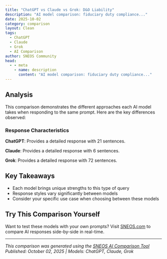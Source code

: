 ```yaml
---
title: "ChatGPT vs Claude vs Grok: D&O Liability"
description: "AI model comparison: fiduciary duty compliance..."
date: 2025-10-02
category: comparison
layout: Clean
tags:
  - ChatGPT
  - Claude
  - Grok
  - AI Comparison
author: SNEOS Community
head:
  - - meta
    - name: description
      content: "AI model comparison: fiduciary duty compliance..."
---
```


<ChatComparison
  title="ChatGPT vs Claude vs Grok: D&amp;O Liability"
  prompt="fiduciary duty compliance"
  :responses='{
    "ChatGPT": "**Fiduciary Duty Compliance** refers to the adherence to the legal and ethical obligations that a fiduciary\u2014such as a corporate officer, director, trustee, or financial advisor\u2014owes to the beneficiaries or principals they serve. These duties require the fiduciary to act in the best interests of the beneficiaries with loyalty, care, and good faith.\n\n### Key Aspects of Fiduciary Duty Compliance\n\n1. **Duty of Loyalty**  \n   The fiduciary must put the interests of the beneficiaries before their own personal interests, avoiding conflicts of interest and self-dealing.\n\n2. **Duty of Care**  \n   The fiduciary must perform their responsibilities with the care, competence, and diligence that a reasonably prudent person would use in similar circumstances.\n\n3. **Duty of Good Faith**  \n   Actions taken must be honest and with sincere intent to act in the best interest of the beneficiaries.\n\n4. **Duty of Confidentiality**  \n   Protecting sensitive information related to the beneficiaries or the fiduciary relationship.\n\n5. **Disclosure**  \n   Fully disclosing any potential conflicts of interest or relevant information that might affect the beneficiaries\u2019 interests.\n\n### Examples of Fiduciary Relationships\n\n- Corporate board members to shareholders  \n- Trustees to beneficiaries of a trust  \n- Financial advisors to clients  \n- Executors to estate heirs\n\n### Steps to Ensure Fiduciary Duty Compliance\n\n- **Policies and Training**: Implement written policies outlining fiduciary responsibilities and provide regular training.  \n- **Conflict of Interest Management**: Establish procedures for identifying and managing conflicts.  \n- **Documentation and Record-Keeping**: Maintain detailed records of decisions and actions taken in the fiduciary capacity.  \n- **Regular Audits and Reviews**: Conduct periodic assessments to ensure duties are being fulfilled properly.  \n- **Legal Counsel Consultation**: Seek guidance for complex transactions or potential liability issues.\n\n### Importance\n\nCompliance with fiduciary duties protects beneficiaries\u2019 interests, maintains trust, mitigates legal risks, and upholds the integrity of fiduciary relationships.\n\n---\n\nIf you need information on fiduciary duty compliance in a specific context (e.g., corporate governance, financial advising, trusts), please let me know!",
    "Claude": "# Fiduciary Duty Compliance\n\nFiduciary duty compliance involves adhering to the legal obligation to act in the best interests of another party. Here\u0027s a comprehensive overview:\n\n## Core Fiduciary Duties\n\n### **Duty of Loyalty**\n- Act solely in the beneficiary\u0027s best interests\n- Avoid conflicts of interest\n- Disclose any potential conflicts\n- Refrain from self-dealing\n\n### **Duty of Care**\n- Exercise reasonable skill and diligence\n- Make informed decisions\n- Conduct proper due diligence\n- Maintain professional competence\n\n### **Duty of Good Faith**\n- Act honestly and transparently\n- Provide complete and accurate information\n- Avoid misleading representations\n\n## Common Fiduciary Relationships\n\n- **Corporate Directors/Officers** \u2192 Shareholders\n- **Investment Advisors** \u2192 Clients\n- **Trustees** \u2192 Beneficiaries\n- **Attorneys** \u2192 Clients\n- **Real Estate Agents** \u2192 Clients\n- **Financial Planners** \u2192 Clients\n\n## Compliance Framework\n\n### **1. Policies \u0026 Procedures**\n- Written fiduciary policies\n- Conflict of interest procedures\n- Decision-making protocols\n- Documentation requirements\n\n### **2. Training \u0026 Education**\n- Regular fiduciary training\n- Industry-specific education\n- Legal update briefings\n- Ethics training\n\n### **3. Monitoring \u0026 Oversight**\n- Regular compliance audits\n- Performance monitoring\n- Third-party oversight\n- Risk assessments\n\n### **4. Documentation**\n- Decision rationale records\n- Meeting minutes\n- Conflict disclosures\n- Communication logs\n\n## Key Compliance Areas\n\n### **Investment Management**\n- Prudent investment standards\n- Diversification requirements\n- Fee transparency\n- Performance reporting\n\n### **Corporate Governance**\n- Board independence\n- Executive compensation\n- Shareholder communications\n- M\u0026A considerations\n\n### **Trust Administration**\n- Asset management\n- Distribution decisions\n- Accounting and reporting\n- Tax compliance\n\n## Risk Management\n\n### **Common Violations**\n- Self-dealing transactions\n- Inadequate disclosure\n- Negligent decision-making\n- Misappropriation of assets\n\n### **Mitigation Strategies**\n- Regular legal reviews\n- Independent oversight\n- Clear documentation\n- Professional liability insurance\n\n## Regulatory Considerations\n\n- **Securities laws** (Investment Advisers Act)\n- **ERISA** (Employee benefit plans)\n- **State trust laws**\n- **Professional licensing requirements**\n- **Industry-specific regulations**\n\nWould you like me to elaborate on any specific aspect of fiduciary duty compliance or discuss requirements for a particular industry or role?",
    "Grok": "Fiduciary duty compliance refers to the legal and ethical obligation of a fiduciary\u2014such as a trustee, financial advisor, corporate officer, or board member\u2014to act in the best interests of another party, often a client, shareholder, or beneficiary. This duty is rooted in trust and requires the fiduciary to prioritize the interests of the other party above their own, avoid conflicts of interest, and act with care, loyalty, and honesty.\n\nBelow is an overview of fiduciary duty compliance, its key components, and best practices to ensure adherence:\n\n---\n\n### **Key Components of Fiduciary Duty**\nFiduciary duty typically encompasses the following core responsibilities:\n\n1. **Duty of Loyalty**:\n   - The fiduciary must act in the best interests of the beneficiary or client, avoiding conflicts of interest.\n   - Any personal gain or self-interest must be disclosed and approved by the beneficiary.\n   - Example: A financial advisor must recommend investments that benefit the client, not those that earn the advisor the highest commission.\n\n2. **Duty of Care**:\n   - The fiduciary must act with the skill, prudence, and diligence that a reasonable person in a similar position would exercise.\n   - This includes making informed decisions, conducting due diligence, and seeking expert advice when necessary.\n   - Example: A corporate board member must thoroughly review financial reports before approving major decisions.\n\n3. **Duty of Good Faith**:\n   - The fiduciary must act honestly and with integrity in all dealings.\n   - They must not engage in fraud, deceit, or misrepresentation.\n   - Example: A trustee must provide accurate and transparent reports about trust assets to beneficiaries.\n\n4. **Duty of Confidentiality**:\n   - The fiduciary must protect sensitive or private information shared by the beneficiary or client.\n   - Information should only be disclosed with permission or as required by law.\n   - Example: An attorney must keep client communications confidential unless authorized to share them.\n\n5. **Duty to Disclose**:\n   - The fiduciary must provide full and fair disclosure of material facts, especially regarding potential conflicts of interest or risks.\n   - Example: A financial advisor must inform a client about any fees or incentives tied to a recommended investment product.\n\n---\n\n### **Legal Framework for Fiduciary Duty Compliance**\nFiduciary duties are enforced through various laws, regulations, and standards, which may vary by jurisdiction and context. Some key frameworks include:\n\n1. **Common Law**:\n   - Fiduciary duties are rooted in common law principles, where courts have established precedents for trustee and agent responsibilities.\n   \n2. **Statutory Laws**:\n   - Specific laws may impose fiduciary duties on certain roles. For example:\n     - In the U.S., the Employee Retirement Income Security Act (ERISA) sets fiduciary standards for retirement plan administrators.\n     - Corporate laws, like the Delaware General Corporation Law, outline duties for corporate directors and officers.\n   \n3. **Regulatory Standards**:\n   - Regulatory bodies, such as the Securities and Exchange Commission (SEC) or Financial Industry Regulatory Authority (FINRA), set guidelines for financial professionals.\n   - Example: The SEC\u2019s Regulation Best Interest (Reg BI) requires broker-dealers to act in their clients\u2019 best interests.\n\n4. **Professional Standards**:\n   - Organizations like the Certified Financial Planner (CFP) Board or the Chartered Financial Analyst (CFA) Institute have codes of ethics that impose fiduciary-like responsibilities on members.\n\n---\n\n### **Common Contexts for Fiduciary Duty**\nFiduciary duties apply in various relationships and industries, including:\n- **Financial Services**: Financial advisors, investment managers, and brokers must prioritize clients\u2019 interests when providing advice or managing assets.\n- **Corporate Governance**: Directors and officers of a corporation owe duties to shareholders to act in the company\u2019s best interest.\n- **Trusts and Estates**: Trustees must manage trust assets for the benefit of beneficiaries.\n- **Legal Representation**: Attorneys must act in the best interests of their clients.\n- **Healthcare**: Doctors and medical professionals often have a fiduciary-like duty to prioritize patient well-being.\n\n---\n\n### **Steps to Ensure Fiduciary Duty Compliance**\nTo comply with fiduciary duties, individuals and organizations should adopt the following best practices:\n\n1. **Understand Applicable Duties**:\n   - Identify the specific fiduciary obligations relevant to your role or industry by consulting legal counsel or regulatory guidelines.\n   \n2. **Implement Policies and Procedures**:\n   - Establish written policies to address conflicts of interest, decision-making processes, and disclosure requirements.\n   - Example: Create a conflict-of-interest policy for board members to disclose personal financial interests.\n\n3. **Provide Training**:\n   - Educate employees, board members, or fiduciaries about their responsibilities and how to handle ethical dilemmas.\n   \n4. **Document Decisions**:\n   - Keep detailed records of decision-making processes to demonstrate that actions were taken with care and in good faith.\n   - Example: Maintain minutes of board meetings or client communications.\n\n5. **Avoid Conflicts of Interest**:\n   - Proactively identify and mitigate conflicts by recusing oneself from decisions where personal interests are at stake.\n   - Disclose any potential conflicts to the relevant parties and obtain consent if necessary.\n\n6. **Seek Professional Advice**:\n   - Consult legal, financial, or other experts when faced with complex decisions to ensure compliance with the duty of care.\n   \n7. **Monitor and Review**:\n   - Regularly review compliance with fiduciary duties through audits, assessments, or third-party evaluations.\n   - Example: Conduct periodic reviews of investment portfolios to ensure alignment with client goals.\n\n8. **Obtain Insurance**:\n   - Consider fiduciary liability insurance (often called Directors and Officers or D\u0026O insurance) to protect against claims of breach of duty.\n\n---\n\n### **Consequences of Breaching Fiduciary Duty**\nFailure to comply with fiduciary duties can lead to serious repercussions, including:\n- **Legal Liability**: Lawsuits from beneficiaries or clients for damages caused by negligence or misconduct.\n- **Financial Penalties**: Fines or restitution payments for losses incurred due to a breach.\n- **Reputational Damage**: Loss of trust from clients, shareholders, or the public.\n- **Regulatory Action**: Sanctions, license revocation, or other penalties from regulatory bodies.\n- **Personal Liability**: Fiduciaries may be personally liable for losses if they acted with gross negligence or willful misconduct.\n\nExamples of breaches include mismanaging funds, failing to disclose conflicts of interest, or making self-serving decisions at the expense of the beneficiary.\n\n---\n\n### **Conclusion**\nFiduciary duty compliance is critical for maintaining trust and integrity in professional relationships. By understanding the specific duties that apply, implementing robust policies, and acting with transparency and care, fiduciaries can minimize risks and uphold their obligations. If you are in a fiduciary role or managing fiduciaries, it\u2019s advisable to consult with legal or compliance experts to ensure adherence to applicable laws and standards. \n\nIf you have a specific context or scenario in mind (e.g., corporate governance, financial advising), feel free to provide more details, and I can tailor the guidance accordingly!"
  }'
  published-date="01:29"
/>

## Analysis

This comparison demonstrates the different approaches each AI model takes when responding to the same prompt. Here are the key differences observed:

### Response Characteristics

**ChatGPT**: Provides a detailed response with 21 sentences. 

**Claude**: Provides a detailed response with 6 sentences. 

**Grok**: Provides a detailed response with 72 sentences. 

## Key Takeaways

- Each model brings unique strengths to this type of query
- Response styles vary significantly between models
- Consider your specific use case when choosing between these models

## Try This Comparison Yourself

Want to test these models with your own prompts? Visit [SNEOS.com](https://sneos.com) to compare AI responses side-by-side in real-time.

---

*This comparison was generated using the [SNEOS AI Comparison Tool](https://sneos.com)*
*Published: October 02, 2025 | Models: ChatGPT, Claude, Grok*
